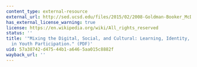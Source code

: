 ```yaml
---
content_type: external-resource
external_url: http://sed.ucsd.edu/files/2015/02/2008-Goldman-Booker_McDermott.pdf
has_external_license_warning: true
license: https://en.wikipedia.org/wiki/All_rights_reserved
status: ''
title: '"Mixing the Digital, Social, and Cultural: Learning, Identity, and Agency
  in Youth Participation." (PDF)'
uid: 57a38742-d475-44b1-a646-5aa015c8882f
wayback_url: ''
---
```

